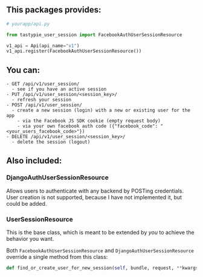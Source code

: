 ## This packages provides:

```python
# yourapp/api.py

from tastypie_user_session import FacebookAuthUserSessionResource

v1_api = Api(api_name="v1")
v1_api.register(FacebookAuthUserSessionResource())
```

## You can:

```
- GET /api/v1/user_session/
  - see if you have an active session
- PUT /api/v1/user_session/<session_key>/
  - refresh your session
- POST /api/v1/user_session/
  - create a new session (login) with a new or existing user for the app
    - via the Facebook JS SDK cookie (empty request body)
    - via your own facebook auth code ({"facebook_code": "<your_users_facebook_code>"})
- DELETE /api/v1/user_session/<session_key>/
  - delete the session (logout)
```


## Also included:

### DjangoAuthUserSessionResource

Allows users to authenticate with any backend by POSTing credentials.  
User creation is not supported, because I have not implemented it, but could be added.

### UserSessionResource

This is the base class, which is meant to be extended by _you_ to achieve the behavior you want.

Both `FacebookAuthUserSessionResource` and `DjangoAuthUserSessionResource` override a single method from this class:  
```python
def find_or_create_user_for_new_session(self, bundle, request, **kwargs)
```




